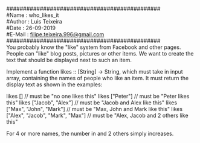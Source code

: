 ##############################################  
#Name   : who_likes_it  
#Author : Luis Teixeira  
#Date   : 26-09-2019  
#E-Mail : filipe.teixeira.996@gmail.com  
##############################################  
You probably know the "like" system from Facebook and other pages. People can "like" blog posts, pictures or other items. We want to create the text that should be displayed next to such an item.

Implement a function likes :: [String] -> String, which must take in input array, containing the names of people who like an item. It must return the display text as shown in the examples:

likes [] // must be "no one likes this"
likes ["Peter"] // must be "Peter likes this"
likes ["Jacob", "Alex"] // must be "Jacob and Alex like this"
likes ["Max", "John", "Mark"] // must be "Max, John and Mark like this"
likes ["Alex", "Jacob", "Mark", "Max"] // must be "Alex, Jacob and 2 others like this"

For 4 or more names, the number in and 2 others simply increases.